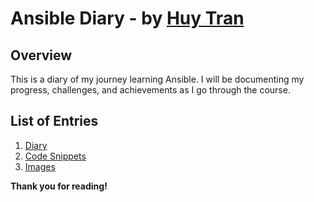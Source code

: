 # Ansible Diary - by [Huy Tran](https://www.linkedin.com/in/tranquochuy1308/)

## Overview

This is a diary of my journey learning Ansible. I will be documenting my progress, challenges, and achievements as I go through the course.

## List of Entries

1. [Diary](diary.md)
2. [Code Snippets](/ansible-csr1000v/)
3. [Images](images/)

**Thank you for reading!**
